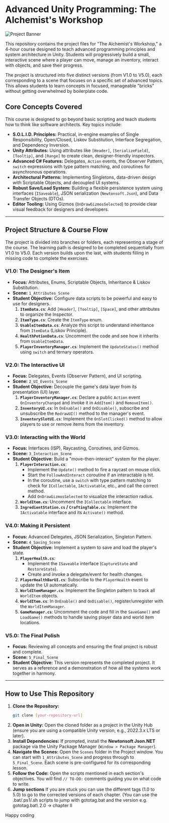 # Advanced Unity Programming: The Alchemist's Workshop

![Project Banner]()

This repository contains the project files for "The Alchemist's Workshop," a 4-hour course designed to teach advanced programming principles and system architecture in Unity. Students will progressively build a small, interactive scene where a player can move, manage an inventory, interact with objects, and save their progress.

The project is structured into five distinct versions (from V1.0 to V5.0), each corresponding to a scene that focuses on a specific set of advanced topics. This allows students to learn concepts in focused, manageable "bricks" without getting overwhelmed by boilerplate code.

## Core Concepts Covered

This course is designed to go beyond basic scripting and teach students how to think like software architects. Key topics include:

*   **S.O.L.I.D. Principles:** Practical, in-engine examples of Single Responsibility, Open/Closed, Liskov Substitution, Interface Segregation, and Dependency Inversion.
*   **Unity Attributes:** Using attributes like `[Header]`, `[SerializeField]`, `[Tooltip]`, and `[Range]` to create clean, designer-friendly inspectors.
*   **Advanced C# Features:** Delegates, `Action` events, the Observer Pattern, `switch` expressions with type pattern matching, and coroutines for asynchronous operations.
*   **Architectural Patterns:** Implementing Singletons, data-driven design with Scriptable Objects, and decoupled UI systems.
*   **Robust Save/Load System:** Building a flexible persistence system using interfaces (`ISaveable`), JSON serialization (`Newtonsoft.Json`), and Data Transfer Objects (DTOs).
*   **Editor Tooling:** Using Gizmos (`OnDrawGizmosSelected`) to provide clear visual feedback for designers and developers.

---

## Project Structure & Course Flow

The project is divided into branches or folders, each representing a stage of the course. The learning path is designed to be completed sequentially from V1.0 to V5.0. Each version builds upon the last, with students filling in missing code to complete the exercises.

### **V1.0: The Designer's Item**
*   **Focus:** Attributes, Enums, Scriptable Objects, Inheritance & Liskov Substitution.
*   **Scene:** `1_Attributes_Scene`
*   **Student Objective:** Configure data scripts to be powerful and easy to use for designers.
    1.  **`ItemData.cs`**: Add `[Header]`, `[Tooltip]`, `[Space]`, and other attributes to organize the Inspector.
    2.  **`ItemType.cs`**: Create the `ItemType` enum.
    3.  **`UsableItemData.cs`**: Analyze this script to understand inheritance from `ItemData` (Liskov Principle).
    4.  **`HealthPotionData.cs`**: Uncomment the code and see how it inherits from `UsableItemData`.
    5.  **`PlayerInventoryManager.cs`**: Implement the `UpdateStatus()` method using `switch` and ternary operators.

### **V2.0: The Interactive UI**
*   **Focus:** Delegates, Events (Observer Pattern), and UI scripting.
*   **Scene:** `2_UI_Events_Scene`
*   **Student Objective:** Decouple the game's data layer from its presentation (UI) layer.
    1.  **`PlayerInventoryManager.cs`**: Declare a public `Action` event `OnInventoryChanged` and invoke it in `AddItem()` and `RemoveItem()`.
    2.  **`InventoryUI.cs`**: In `OnEnable()` and `OnDisable()`, subscribe and unsubscribe the `RedrawUI()` method to the manager's event.
    3.  **`InventorySlotUI.cs`**: Implement the `OnSlotClicked()` method to allow players to use or remove items from the inventory.

### **V3.0: Interacting with the World**
*   **Focus:** Interfaces (ISP), Raycasting, Coroutines, and Gizmos.
*   **Scene:** `3_Interaction_Scene`
*   **Student Objective:** Build a "move-then-interact" system for the player.
    1.  **`PlayerInteraction.cs`**: 
        *   Implement the `Update()` method to fire a raycast on mouse click.
        *   Start the `FollowAndInteract` coroutine if an interactable is hit.
        *   In the coroutine, use a `switch` with type pattern matching to check for `ICollectable`, `IActivatable`, etc., and call the correct method.
        *   Add `OnDrawGizmosSelected` to visualize the interaction radius.
    2.  **`WorldItem.cs`**: Uncomment the `ICollectable` interface.
    3.  **`IngredientStation.cs` / `CraftingTable.cs`**: Implement the `IActivatable` interface and its `Activate()` method.

### **V4.0: Making it Persistent**
*   **Focus:** Advanced Delegates, JSON Serialization, Singleton Pattern.
*   **Scene:** `4_Saving_Scene`
*   **Student Objective:** Implement a system to save and load the player's state.
    1.  **`PlayerHealth.cs`**: 
        *   Implement the `ISaveable` interface (`CaptureState` and `RestoreState`).
        *   Create and invoke a delegate/event for health changes.
    2.  **`PlayerHealthBarUI.cs`**: Subscribe to the `PlayerHealth` event to update the UI automatically.
    3.  **`WorldItemManager.cs`**: Implement the Singleton pattern to track all `WorldItem` objects.
    4.  **`WorldItem.cs`**: In `OnEnable()` and `OnDisable()`, register/unregister with the `WorldItemManager`.
    5.  **`GameManager.cs`**: Uncomment the code and fill in the `SaveGame()` and `LoadGame()` methods to handle saving player data and world item locations.

### **V5.0: The Final Polish**
*   **Focus:** Reviewing all concepts and ensuring the final project is robust and complete.
*   **Scene:** `5_Final_Scene`
*   **Student Objective:** This version represents the completed project. It serves as a reference and a demonstration of how all the systems work together in harmony.

---

## How to Use This Repository

1.  **Clone the Repository:**
    ```bash
    git clone [your-repository-url]
    ```
2.  **Open in Unity:** Open the cloned folder as a project in the Unity Hub (ensure you are using a compatible Unity version, e.g., 2022.3.x LTS or later).
3.  **Install Dependencies:** If prompted, install the **Newtonsoft Json.NET** package via the Unity Package Manager (`Window > Package Manager`).
4.  **Navigate the Scenes:** Open the `Scenes` folder in the Project window. You can start with `1_Attributes_Scene` and progress through to `5_Final_Scene`. Each scene is pre-configured for its corresponding lesson.
5.  **Follow the Code:** Open the scripts mentioned in each section's objectives. You will find `// TO-DO:` comments guiding you on what code to write.
6.  **Jump sections** If you are stuck you can use the different tags (1.0 to 5.0) to go to the corrected versions of each chapter. (You can use the .bat/.ps1/.sh scripts to jump with gototag.bat and the version e.g. gototag.bat\ 2.0 -> chapter II

Happy coding


